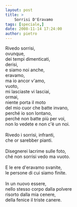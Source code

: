 ```yaml
---
layout: post
title: >
    Sorrisi D'Eravamo
tags: [speciale,]
date: 2008-11-14 17:24:00
author: pietro
---
```

Rivedo sorrisi, <br/>ovunque,<br/>dei tempi dimenticati,<br/>derisi,<br/>e siamo noi anche,<br/>eravamo,<br/>ma io ancor v'amo,<br/>vuoto,<br/>mi lasciaste vi lasciai,<br/>ormai,<br/>niente porta il moto<br/>del mio cuor che batte invano,<br/>perché io son lontano,<br/>perché non batte più per voi,<br/>non lo vedete e non c'è un noi.<br/><br/>Rivedo i sorrisi, infranti,<br/>che or sarebber pianti.<br/><br/>Disegnerei lacrime sulle foto,<br/>ché non sorrisi vedo ma vuoto.<br/><br/>E le ere d'eravamo svanite,<br/>le persone di cui siamo finite.<br/><br/>In un nuovo essere,<br/>nello stesso corpo dalla polvere<br/>risorto dalla mia cenere,<br/>della fenice il triste canere.
